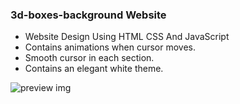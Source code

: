 ### 3d-boxes-background Website

- Website Design Using HTML CSS And JavaScript
- Contains animations when cursor moves.
- Smooth cursor in each section.
- Contains an elegant white theme.

![preview img](/Homepage.png)

